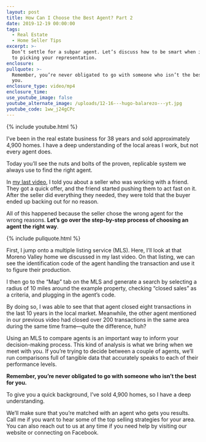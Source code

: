 ```yaml
---
layout: post
title: How Can I Choose the Best Agent? Part 2
date: 2019-12-19 00:00:00
tags:
  - Real Estate
  - Home Seller Tips
excerpt: >-
  Don’t settle for a subpar agent. Let’s discuss how to be smart when it comes
  to picking your representation.
enclosure:
pullquote: >-
  Remember, you’re never obligated to go with someone who isn’t the best for
  you.
enclosure_type: video/mp4
enclosure_time:
use_youtube_image: false
youtube_alternate_image: /uploads/12-16---hugo-balarezo---yt.jpg
youtube_code: 1ww_j24gCPc
---
```


{% include youtube.html %}

I’ve been in the real estate business for 38 years and sold approximately 4,900 homes. I have a deep understanding of the local areas I work, but not every agent does.

Today you’ll see the nuts and bolts of the proven, replicable system we always use to find the right agent.

In <u><a target="_blank" href="https://homes-lifestyles.com/how-can-i-choose-the-best-agent-part-1.html">my last video</a></u>, I told you about a seller who was working with a friend. They got a quick offer, and the friend started pushing them to act fast on it. After the seller did everything they needed, they were told that the buyer ended up backing out for no reason.

All of this happened because the seller chose the wrong agent for the wrong reasons. **Let’s go over the step-by-step process of choosing an agent the right way**.

{% include pullquote.html %}

First, I jump onto a multiple listing service (MLS). Here, I’ll look at that Moreno Valley home we discussed in my last video. On that listing, we can see the identification code of the agent handling the transaction and use it to figure their production.

I then go to the “Map” tab on the MLS and generate a search by selecting a radius of 10 miles around the example property, checking “closed sales” as a criteria, and plugging in the agent’s code.

By doing so, I was able to see that that agent closed eight transactions in the last 10 years in the local market. Meanwhile, the other agent mentioned in our previous video had closed over 200 transactions in the same area during the same time frame—quite the difference, huh?

Using an MLS to compare agents is an important way to inform your decision-making process. This kind of analysis is what we bring when we meet with you. If you’re trying to decide between a couple of agents, we’ll run comparisons full of tangible data that accurately speaks to each of their performance levels.

**Remember, you’re never obligated to go with someone who isn’t the best for you.**

To give you a quick background, I’ve sold 4,900 homes, so I have a deep understanding.

We’ll make sure that you’re matched with an agent who gets you results. Call me if you want to hear some of the top selling strategies for your area. You can also reach out to us at any time if you need help by visiting our website or connecting on Facebook.